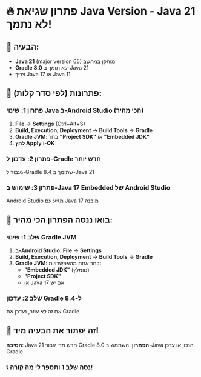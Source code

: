 # 🔥 פתרון שגיאת Java Version - Java 21 לא נתמך!

## 🎯 הבעיה:
- **Java 21** (major version 65) מותקן במחשב
- **Gradle 8.0** לא תומך ב-Java 21
- צריך Java 17 או Java 11

## 🚀 פתרונות (לפי סדר קלות):

### פתרון 1: שינוי Java ב-Android Studio (הכי מהיר)
1. **File** → **Settings** (Ctrl+Alt+S)
2. **Build, Execution, Deployment** → **Build Tools** → **Gradle**
3. **Gradle JVM**: בחר **"Project SDK"** או **"Embedded JDK"**
4. **לחץ Apply** ו-**OK**

### פתרון 2: עדכון ל-Gradle חדש יותר
נעבור ל-Gradle 8.4 שתומך ב-Java 21

### פתרון 3: שימוש ב-Java 17 Embedded של Android Studio
Android Studio מגיע עם Java 17 מובנה

## 🎯 בואו ננסה הפתרון הכי מהיר:

### שלב 1: שינוי Gradle JVM
1. **ב-Android Studio**: **File** → **Settings**
2. **Build, Execution, Deployment** → **Build Tools** → **Gradle**
3. **Gradle JVM**: בחר אחת מהאפשרויות:
   - **"Embedded JDK"** (מומלץ)
   - **"Project SDK"**
   - או Java 17 אם יש

### שלב 2: עדכון Gradle ל-8.4
אם זה לא עוזר, נעדכן את Gradle

## 💪 זה יפתור את הבעיה מיד!

**הסיבה**: Java 21 חדש מדי עבור Gradle 8.0
**הפתרון**: השתמש ב-Java הנכון או עדכן Gradle

### 📞 נסה שלב 1 ותספר לי מה קורה!
